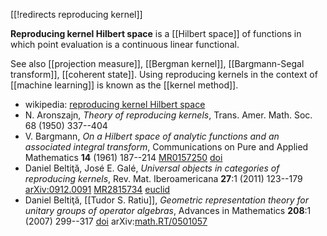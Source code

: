 [[!redirects reproducing kernel]]

__Reproducing kernel Hilbert space__ is a [[Hilbert space]] of functions in which point evaluation is a continuous linear functional. 

See also [[projection measure]], [[Bergman kernel]], [[Bargmann-Segal transform]], [[coherent state]]. Using reproducing kernels in the context of [[machine learning]] is known as the [[kernel method]].

* wikipedia: [reproducing kernel Hilbert space](https://en.wikipedia.org/wiki/Reproducing_kernel_Hilbert_space)
* N. Aronszajn, _Theory of reproducing kernels_, Trans. Amer. Math. Soc. 68 (1950) 337--404
* V. Bargmann, _On a Hilbert space of analytic functions and an associated integral transform_, Communications on Pure and Applied Mathematics __14__ (1961) 187--214 [MR0157250](https://www.ams.org/mathscinet-getitem?mr=157250) [doi](http://dx.doi.org/10.1002/cpa.3160140303)
* Daniel Belti&#355;&#259;, Jos&#233; E. Gal&#233;, _Universal objects in categories of reproducing kernels_, Rev. Mat. Iberoamericana __27__:1 (2011) 123--179 [arXiv:0912.0091](https://arxiv.org/abs/0912.0091) [MR2815734](https://www.ams.org/mathscinet-getitem?mr=2815734) [euclid](http://projecteuclid.org/euclid.rmi/1296828831) 
* Daniel Belti&#355;&#259;, [[Tudor S. Ratiu]], _Geometric representation theory for unitary groups of operator algebras_, Advances in Mathematics __208__:1 (2007) 299--317 [doi](https://doi.org/10.1016/j.aim.2006.02.009) arXiv:[math.RT/0501057](https://arxiv.org/abs/math/0501057)


    